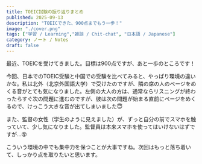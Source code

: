 ```yaml
---
title: TOEIC試験の振り返りまとめ
published: 2025-09-13
description: "TOEICできた、900点までもう一歩！"
image: "./cover.png"
tags: ["学習 / Learning","雑談 / Chit-chat", "日本語 / Japanese"]
category: ノート / Notes
draft: false
---
```


最近、TOEICを受けてきました。目標は900点ですが、あと一歩のところです！

今回、日本でのTOEIC受験と中国での受験を比べてみると、やっぱり環境の違いかな。私は北外（北京外国語大学）で受けたのですが、隣の席の人のページをめくる音がとても気になりました。左側の大人の方は、通常ならリスニングが終わったらすぐ次の問題に進むのですが、彼は次の問題が始まる直前にページをめくるので、けっこう大きな音が出てしまいました😇

また、監督の女性（学生のように見えました）が、ずっと自分の前でスマホを触っていて、少し気になりました。監督員は本来スマホを使ってはいけないはずですが…😵

こういう環境の中でも集中力を保つことが大事ですね。次回はもっと落ち着いて、しっかり点を取りたいと思います。